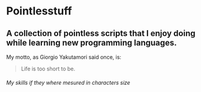 # Pointlesstuff
## A collection of pointless scripts that I enjoy doing while learning new programming languages.

My motto, as Giorgio Yakutamori said once, is:
> Life is too short to be.

###### *My skills if they where mesured in characters size*
